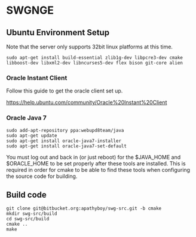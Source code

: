 # SWGNGE

## Ubuntu Environment Setup

Note that the server only supports 32bit linux platforms at this time.

	sudo apt-get install build-essential zlib1g-dev libpcre3-dev cmake libboost-dev libxml2-dev libncurses5-dev flex bison git-core alien

### Oracle Instant Client

Follow this guide to get the oracle client set up. 

https://help.ubuntu.com/community/Oracle%20Instant%20Client

### Oracle Java 7

	sudo add-apt-repository ppa:webupd8team/java
	sudo apt-get update
	sudo apt-get install oracle-java7-installer
	sudo apt-get install oracle-java7-set-default

You must log out and back in (or just reboot) for the $JAVA_HOME and $ORACLE_HOME to be set properly after these tools are installed. This is required in order for cmake to be able to find these tools when configuring the source code for building.

## Build code

	git clone git@bitbucket.org:apathyboy/swg-src.git -b cmake
	mkdir swg-src/build
	cd swg-src/build
	cmake ..
	make


